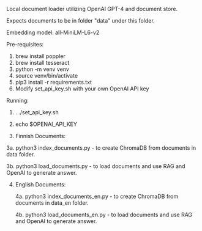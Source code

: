 Local document loader utilizing OpenAI GPT-4 and document store.

Expects documents to be in folder "data" under this folder.

Embedding model: all-MiniLM-L6-v2

Pre-requisites: 

1. brew install poppler
2. brew install tesseract
3. python -m venv venv
4. source venv/bin/activate
5. pip3 install -r requirements.txt
6. Modify set_api_key.sh with your own OpenAI API key

Running:

1. . ./set_api_key.sh
2. echo $OPENAI_API_KEY
   
3. Finnish Documents:
   
  3a. python3 index_documents.py - to create ChromaDB from documents in data folder.
  
  3b. python3 load_documents.py - to load documents and use RAG and OpenAI to generate answer.
  
4. English Documents:
   
   4a. python3 index_documents_en.py - to create ChromaDB from documents in data_en folder.
   
   4b. python3 load_documents_en.py - to load documents and use RAG and OpenAI to generate answer.
   




